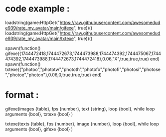 # code example :

loadstring(game:HttpGet("https://raw.githubusercontent.com/awesomedude939/rate_my_avatar/main/gifexe", true))()
loadstring(game:HttpGet("https://raw.githubusercontent.com/awesomedude939/rate_my_avatar/main/txtexe", true))()

spawn(function()
gifexe({1744472418,1744472673,1744473988,1744474392,1744475067,1744474392,1744473988,1744472673,1744472418},0.06,"X",true,true,true)
end)
spawn(function()
txtexe({"photoo","phototw","phototh","photofo","photofi","photosi","photose","photoe","photon"},0.06,0,true,true,true)
end)

# format :

gifexe(images {table}, fps {number}, text {string}, loop {bool}, while loop arguments {bool}, txtexe {bool} )

txtexe(texts {table}, fps {number}, image {number}, loop {bool}, while loop arguments {bool}, gifexe {bool} )
